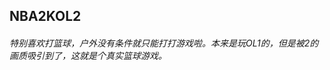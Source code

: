 ## NBA2KOL2
###### 特别喜欢打篮球，户外没有条件就只能打打游戏啦。本来是玩OL1的，但是被2的画质吸引到了，这就是个真实篮球游戏。
<base-photolist value="games/NBA2KOL2/" imgName="NBA2KOL2" :number="17"/>